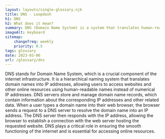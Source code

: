```yaml
--- 
layout: layouts/single-glossary.njk
title: DNS - Loopdash
h1: DNS
h2: What does it mean?
summary: DNS (Domain Name System) is a system that translates human-readable domain names (like www.example.com) into IP addresses that computers can understand, allowing Wordpress to connect to the correct server and display the website.
imageAlt: keyboard
sitemap:
	changefreq: weekly
	priority: 0.5
tags: glossary
date: 2023-03-06
url: /glossary/dns
---
```


DNS stands for Domain Name System, which is a crucial component of the internet infrastructure. It is a hierarchical naming system that translates domain names into IP addresses, allowing users to access websites and other online resources using human-readable names instead of numerical IP addresses. DNS servers store and manage domain name records, which contain information about the corresponding IP addresses and other related data. When a user types a domain name into their web browser, the browser sends a request to a DNS server to resolve the domain name into an IP address. The DNS server then responds with the IP address, allowing the browser to establish a connection with the web server hosting the requested website. DNS plays a critical role in ensuring the smooth functioning of the internet and is essential for accessing online resources.